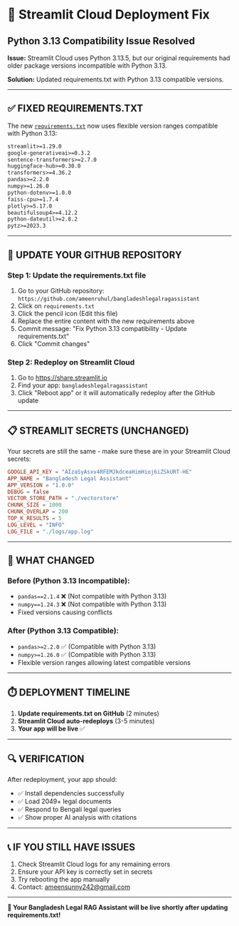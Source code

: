 # 🚀 Streamlit Cloud Deployment Fix
## Python 3.13 Compatibility Issue Resolved

**Issue:** Streamlit Cloud uses Python 3.13.5, but our original requirements had older package versions incompatible with Python 3.13.

**Solution:** Updated requirements.txt with Python 3.13 compatible versions.

---

## ✅ **FIXED REQUIREMENTS.TXT**

The new [`requirements.txt`](requirements.txt:1) now uses flexible version ranges compatible with Python 3.13:

```txt
streamlit>=1.29.0
google-generativeai>=0.3.2
sentence-transformers>=2.7.0
huggingface-hub>=0.30.0
transformers>=4.36.2
pandas>=2.2.0
numpy>=1.26.0
python-dotenv>=1.0.0
faiss-cpu>=1.7.4
plotly>=5.17.0
beautifulsoup4>=4.12.2
python-dateutil>=2.8.2
pytz>=2023.3
```

---

## 🔄 **UPDATE YOUR GITHUB REPOSITORY**

### **Step 1: Update the requirements.txt file**
1. Go to your GitHub repository: `https://github.com/ameenruhul/bangladeshlegalragassistant`
2. Click on `requirements.txt`
3. Click the pencil icon (Edit this file)
4. Replace the entire content with the new requirements above
5. Commit message: "Fix Python 3.13 compatibility - Update requirements.txt"
6. Click "Commit changes"

### **Step 2: Redeploy on Streamlit Cloud**
1. Go to https://share.streamlit.io
2. Find your app: `bangladeshlegalragassistant`
3. Click "Reboot app" or it will automatically redeploy after the GitHub update

---

## 📋 **STREAMLIT SECRETS (UNCHANGED)**

Your secrets are still the same - make sure these are in your Streamlit Cloud secrets:

```toml
GOOGLE_API_KEY = "AIzaSyAsxv4RFEMJkdceaHimHioj6iZSkURT-HE"
APP_NAME = "Bangladesh Legal Assistant"
APP_VERSION = "1.0.0"
DEBUG = false
VECTOR_STORE_PATH = "./vectorstore"
CHUNK_SIZE = 1000
CHUNK_OVERLAP = 200
TOP_K_RESULTS = 5
LOG_LEVEL = "INFO"
LOG_FILE = "./logs/app.log"
```

---

## 🎯 **WHAT CHANGED**

### **Before (Python 3.13 Incompatible):**
- `pandas==2.1.4` ❌ (Not compatible with Python 3.13)
- `numpy==1.24.3` ❌ (Not compatible with Python 3.13)
- Fixed versions causing conflicts

### **After (Python 3.13 Compatible):**
- `pandas>=2.2.0` ✅ (Compatible with Python 3.13)
- `numpy>=1.26.0` ✅ (Compatible with Python 3.13)
- Flexible version ranges allowing latest compatible versions

---

## ⏱️ **DEPLOYMENT TIMELINE**

1. **Update requirements.txt on GitHub** (2 minutes)
2. **Streamlit Cloud auto-redeploys** (3-5 minutes)
3. **Your app will be live** ✅

---

## 🔍 **VERIFICATION**

After redeployment, your app should:
- ✅ Install dependencies successfully
- ✅ Load 2049+ legal documents
- ✅ Respond to Bengali legal queries
- ✅ Show proper AI analysis with citations

---

## 📞 **IF YOU STILL HAVE ISSUES**

1. Check Streamlit Cloud logs for any remaining errors
2. Ensure your API key is correctly set in secrets
3. Try rebooting the app manually
4. Contact: ameensunny242@gmail.com

---

**🎉 Your Bangladesh Legal RAG Assistant will be live shortly after updating requirements.txt!**